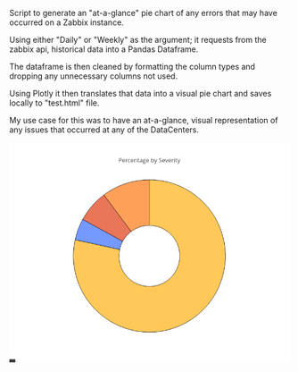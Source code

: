 Script to generate an "at-a-glance" pie chart of any errors that may have occurred on a Zabbix instance.

Using either "Daily" or "Weekly" as the argument;
it requests from the zabbix api, historical data into a Pandas Dataframe.

The dataframe is then cleaned by formatting the column types and dropping any unnecessary columns not used.

Using Plotly it then translates that data into a visual pie chart and saves locally to "test.html" file.

My use case for this was to have an at-a-glance, visual representation of any issues that occurred at any of the DataCenters.

![Example Image](visual.png)
